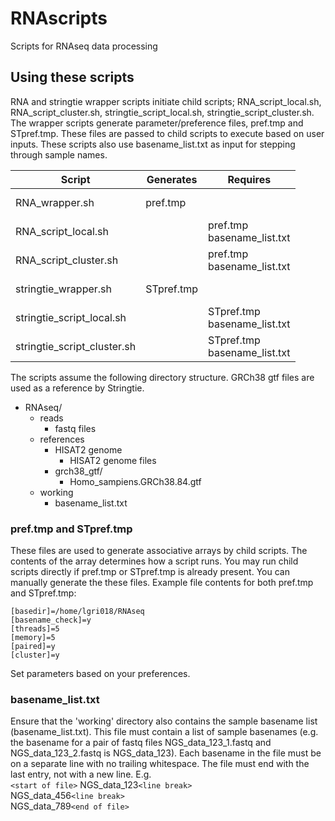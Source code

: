 # RNAscripts
Scripts for RNAseq data processing

## Using these scripts

RNA and stringtie wrapper scripts initiate child scripts; RNA_script_local.sh, RNA_script_cluster.sh, stringtie_script_local.sh, stringtie_script_cluster.sh. The wrapper scripts generate parameter/preference files, pref.tmp and STpref.tmp. These files are passed to child scripts to execute based on user inputs. These scripts also use basename_list.txt as input for stepping through sample names.

Script | Generates | Requires
--- | --- | ---
RNA_wrapper.sh | pref.tmp | <br/><br/>
RNA_script_local.sh |  | pref.tmp <br/> basename_list.txt
RNA_script_cluster.sh |  | pref.tmp <br/> basename_list.txt
stringtie_wrapper.sh | STpref.tmp | <br/><br/>
stringtie_script_local.sh |  | STpref.tmp <br/> basename_list.txt
stringtie_script_cluster.sh |  | STpref.tmp <br/> basename_list.txt

The scripts assume the following directory structure. GRCh38 gtf files are used as a reference by Stringtie.

* RNAseq/  
  * reads
    * fastq files
  * references
    * HISAT2 genome
      * HISAT2 genome files
    * grch38_gtf/
      * Homo_sampiens.GRCh38.84.gtf
  * working
    * basename_list.txt

### pref.tmp and STpref.tmp

These files are used to generate associative arrays by child scripts. The contents of the array determines how a script runs. You may run child scripts directly if pref.tmp or STpref.tmp is already present. You can manually generate the these files. Example file contents for both pref.tmp and STpref.tmp:

`[basedir]=/home/lgri018/RNAseq`<br/>
`[basename_check]=y`<br/>
`[threads]=5`<br/>
`[memory]=5`<br/>
`[paired]=y`<br/>
`[cluster]=y`<br/>

Set parameters based on your preferences.

### basename_list.txt

Ensure that the 'working' directory also contains the sample basename list (basename_list.txt).
This file must contain a list of sample basenames (e.g. the basename for a pair of fastq files NGS_data_123_1.fastq and NGS_data_123_2.fastq is NGS_data_123).
Each basename in the file must be on a separate line with no trailing whitespace. The file must end with the last entry, not with a new line. E.g. <br/>
`<start of file>` NGS_data_123`<line break>`<br/>
NGS_data_456`<line break>`<br/>
NGS_data_789`<end of file>`
